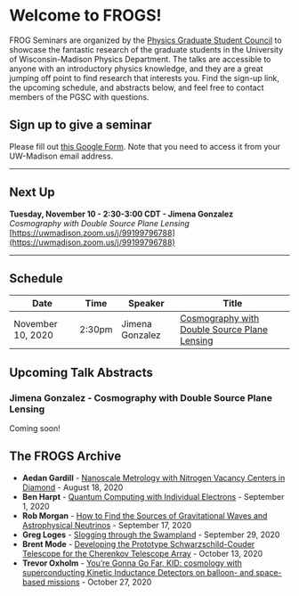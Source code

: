 # Welcome to FROGS!

FROG Seminars are organized by the [Physics Graduate Student Council](https://pgsc.physics.wisc.edu/) to showcase the fantastic research of the graduate students in the University of Wisconsin-Madison Physics Department.
The talks are accessible to anyone with an introductory physics knowledge, and they are a great jumping off point to find research that interests you.
Find the sign-up link, the upcoming schedule, and abstracts below, and feel free to contact members of the PGSC with questions.

## Sign up to give a seminar

Please fill out [this Google Form](https://forms.gle/438djJc1GmeK9qfS8). 
Note that you need to access it from your UW-Madison email address.

---

## Next Up
**Tuesday, November 10 - 2:30-3:00 CDT - Jimena Gonzalez**
<br>
_Cosmography with Double Source Plane Lensing_
<br>
[https://uwmadison.zoom.us/j/99199796788](https://uwmadison.zoom.us/j/99199796788)

---

## Schedule

| Date | Time | Speaker | Title |
| --- | --- | --- | --- |
| November 10, 2020 | 2:30pm | Jimena Gonzalez | [Cosmography with Double Source Plane Lensing](https://rmorgan10.github.io/FROGS/JimenaGonzalez/) |

## Upcoming Talk Abstracts

### Jimena Gonzalez - Cosmography with Double Source Plane Lensing

Coming soon!

## The FROGS Archive

- **Aedan Gardill** - [Nanoscale Metrology with Nitrogen Vacancy Centers in Diamond](https://rmorgan10.github.io/FROGS/AedanGardill/) - August 18, 2020
- **Ben Harpt** - [Quantum Computing with Individual Electrons](https://rmorgan10.github.io/FROGS/BenHarpt/) - September 1, 2020
- **Rob Morgan** - [How to Find the Sources of Gravitational Waves and Astrophysical Neutrinos](https://rmorgan10.github.io/FROGS/RobMorgan/) - September 17, 2020
- **Greg Loges** - [Slogging through the Swampland](https://rmorgan10.github.io/FROGS/GregLoges/) - September 29, 2020
- **Brent Mode** - [Developing the Prototype Schwarzschild-Couder Telescope for the Cherenkov Telescope Array](https://rmorgan10.github.io/FROGS/BrentMode/) - October 13, 2020
- **Trevor Oxholm** - [You’re Gonna Go Far, KID: cosmology with superconducting Kinetic Inductance Detectors on balloon- and space-based missions](https://rmorgan10.github.io/FROGS/TrevorOxholm/) - October 27, 2020

